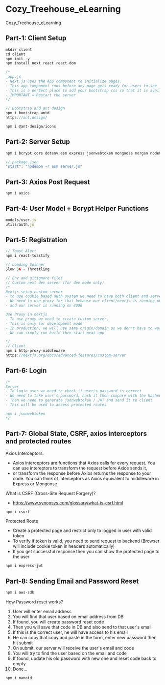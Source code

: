 # Cozy_Treehouse_eLearning
Cozy_Treehouse_eLearning

## Part-1: Client Setup
```javascript
mkdir client
cd client
npm init -y
npm install next react react-dom

/*
_app.js
- Next.js uses the App component to initialize pages.
- This app component runs before any page gets ready for users to see
- This is a perfect place to add your bootstrap css so that it is available for the
- IMPORTANT = Restart the server
*/

// Bootstrap and ant design
npm i bootstrap antd
https://ant.design/

npm i @ant-design/icons
```
## Part-2: Server Setup
```javascript
npm i bcrypt cors dotenv esm express jsonwebtoken mongoose morgan nodemon

// package.json
"start": "nodemon -r esm server.js"
```
## Part-3: Axios Post Request
```javascript
npm i axios
```

## Part-4: User Model + Bcrypt Helper Functions
```javascript
models/user.js
utils/auth.js
```

## Part-5: Registration
```javascript
// Toast Alert
npm i react-toastify

// Loading Spinner
Slow 3G - Throttling

// Env and gitignore files
// Custom next dev server (for dev mode only)
/*
Nextjs setup custom server
- to use cookie based auth system we need to have both client and server running on same origin/domain
- We need to use proxy for that because our client/nextjs is running on 3000
- and our server is running on 8000

Use Proxy in nextjs
- To use proxy we need to create custom server,
- This is only for development mode
- In production, we will use same origin/domain so we don't have to worry about it.
- We can simply run build then start next app

*/
// Client 
npm i http-proxy-middleware
https://nextjs.org/docs/advanced-features/custom-server
```
## Part-6: Login
```javascript
/*
Server
- To login user we need to check if user's password is correct
- We need to take user's password, hash it then compare with the hashed password with the saved one
- Then we need to generate jsonwebtoken / JWT and send it to client
- This will be used to access protected routes

npm i jsonwebtoken
*/
```

## Part-7: Global State, CSRF, axios interceptors and protected routes
Axios Interceptors:
- Axios interceptors are functions that Axios calls for every request. You can use intereptors to transform the request before Axios sends it,
- or transform the response before Axios returns the response to your code. You can think of interceptors as Axios equivalent to middleware in Express or Mongoose

What is CSRF (Cross-Site Request Forgery)?
- https://www.synopsys.com/glossary/what-is-csrf.html
```javascript
npm i csurf
```

Protected Route
- Create a protected page and restrict only to logged in user with valid token
- To verify if token is valid, you need to send request to backend (Browser will include cookie token in headers automatically)
- If you get successful response then you can show the protected page to the user
```javascript
npm i express-jwt
```

## Part-8: Sending Email and Password Reset
```javascript
npm i aws-sdk

```
How Password reset works?
1. User will enter email address
2. You will find that user based on email address from DB
3. If found, you will create password reset code
4. Then you will save that code in DB and also send to that user's email
5. If this is the correct user, he will have access to his email
6. He can copy that copy and paste in the form, enter new password then hit submit
7. On submit, our server will receive the user's email and code
8. You will try to find the user based on the email and code
9. If found, update his old password with new one and reset code back to empty
10. Done...

```javascript
npm i nanoid
```